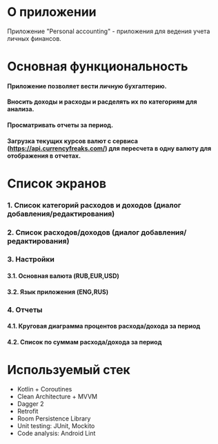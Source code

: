 # О приложении
Приложение "Personal accounting" - приложения для ведения учета личных финансов.

# Основная функциональность
#### Приложение позволяет вести личную бухгалтерию.
#### Вносить доходы и расходы и расделять их по категориям для анализа.
#### Просматривать отчеты за период.
#### Загрузка текущих курсов валют с сервиса (https://api.currencyfreaks.com/) для пересчета в одну валюту для отображения в отчетах.

# Список экранов
### 1. Список категорий расходов и доходов (диалог добавления/редактирования)
### 2. Список расходов/доходов (диалог добавления/редактирования)
### 3. Настройки
#### 3.1. Основная валюта (RUB,EUR,USD)
#### 3.2. Язык приложения (ENG,RUS)
### 4. Отчеты
#### 4.1. Круговая диаграмма процентов расхода/дохода за период
#### 4.2. Список по суммам расхода/дохода за период

# Используемый стек
* Kotlin + Coroutines
* Clean Architecture + MVVM
* Dagger 2
* Retrofit
* Room Persistence Library
* Unit testing: JUnit, Mockito
* Code analysis: Android Lint
